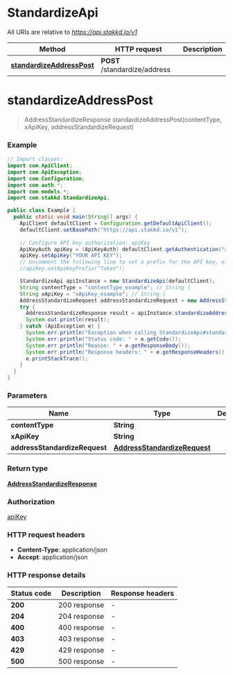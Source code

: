 # StandardizeApi

All URIs are relative to *https://api.stakkd.io/v1*

Method | HTTP request | Description
------------- | ------------- | -------------
[**standardizeAddressPost**](StandardizeApi.md#standardizeAddressPost) | **POST** /standardize/address | 


<a name="standardizeAddressPost"></a>
# **standardizeAddressPost**
> AddressStandardizeResponse standardizeAddressPost(contentType, xApiKey, addressStandardizeRequest)



### Example
```java
// Import classes:
import com.ApiClient;
import com.ApiException;
import com.Configuration;
import com.auth.*;
import com.models.*;
import com.stakkd.StandardizeApi;

public class Example {
  public static void main(String[] args) {
    ApiClient defaultClient = Configuration.getDefaultApiClient();
    defaultClient.setBasePath("https://api.stakkd.io/v1");
    
    // Configure API key authorization: apiKey
    ApiKeyAuth apiKey = (ApiKeyAuth) defaultClient.getAuthentication("apiKey");
    apiKey.setApiKey("YOUR API KEY");
    // Uncomment the following line to set a prefix for the API key, e.g. "Token" (defaults to null)
    //apiKey.setApiKeyPrefix("Token");

    StandardizeApi apiInstance = new StandardizeApi(defaultClient);
    String contentType = "contentType_example"; // String | 
    String xApiKey = "xApiKey_example"; // String | 
    AddressStandardizeRequest addressStandardizeRequest = new AddressStandardizeRequest(); // AddressStandardizeRequest | 
    try {
      AddressStandardizeResponse result = apiInstance.standardizeAddressPost(contentType, xApiKey, addressStandardizeRequest);
      System.out.println(result);
    } catch (ApiException e) {
      System.err.println("Exception when calling StandardizeApi#standardizeAddressPost");
      System.err.println("Status code: " + e.getCode());
      System.err.println("Reason: " + e.getResponseBody());
      System.err.println("Response headers: " + e.getResponseHeaders());
      e.printStackTrace();
    }
  }
}
```

### Parameters

Name | Type | Description  | Notes
------------- | ------------- | ------------- | -------------
 **contentType** | **String**|  |
 **xApiKey** | **String**|  |
 **addressStandardizeRequest** | [**AddressStandardizeRequest**](AddressStandardizeRequest.md)|  |

### Return type

[**AddressStandardizeResponse**](AddressStandardizeResponse.md)

### Authorization

[apiKey](../README.md#apiKey)

### HTTP request headers

 - **Content-Type**: application/json
 - **Accept**: application/json

### HTTP response details
| Status code | Description | Response headers |
|-------------|-------------|------------------|
**200** | 200 response |  -  |
**204** | 204 response |  -  |
**400** | 400 response |  -  |
**403** | 403 response |  -  |
**429** | 429 response |  -  |
**500** | 500 response |  -  |


